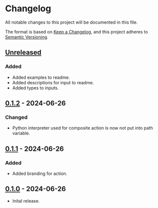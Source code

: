 # Changelog

All notable changes to this project will be documented in this file.

The format is based on [Keep a Changelog](https://keepachangelog.com/en/1.1.0/),
and this project adheres to [Semantic Versioning](https://semver.org/spec/v2.0.0.html).

## [Unreleased]

### Added

* Added examples to readme.
* Added descriptions for input to readme.
* Added types to inputs.


## [0.1.2] - 2024-06-26

### Changed

* Python interpreter used for composite action is now not put into path variable.


## [0.1.1] - 2024-06-26

### Added

* Added branding for action.


## [0.1.0] - 2024-06-26

* Inital release.


[unreleased]: https://github.com/instructions-d-installation/installation-instruction-action/compare/v0.1.2...HEAD
[0.1.2]: https://github.com/instructions-d-installation/installation-instruction-action/compare/v0.1.1...v0.1.2
[0.1.1]: https://github.com/instructions-d-installation/installation-instruction-action/compare/v0.1.0...v0.1.1
[0.1.0]: https://github.com/instructions-d-installation/installation-instruction-action/releases/tag/v0.1.0